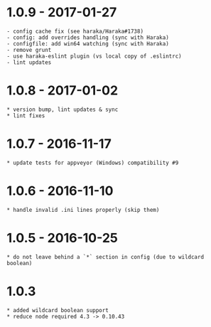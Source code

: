 
# 1.0.9 - 2017-01-27

    - config cache fix (see haraka/Haraka#1738)
    - config: add overrides handling (sync with Haraka)
    - configfile: add win64 watching (sync with Haraka)
    - remove grunt
    - use haraka-eslint plugin (vs local copy of .eslintrc)
    - lint updates

# 1.0.8 - 2017-01-02

    * version bump, lint updates & sync
    * lint fixes

# 1.0.7 - 2016-11-17

    * update tests for appveyor (Windows) compatibility #9

# 1.0.6 - 2016-11-10

    * handle invalid .ini lines properly (skip them)

# 1.0.5 - 2016-10-25

    * do not leave behind a `*` section in config (due to wildcard boolean)

# 1.0.3

    * added wildcard boolean support
    * reduce node required 4.3 -> 0.10.43
